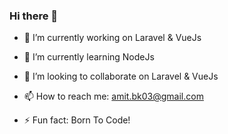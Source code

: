 ### Hi there 👋

- 🔭 I’m currently working on Laravel & VueJs
- 🌱 I’m currently learning NodeJs
- 👯 I’m looking to collaborate on Laravel & VueJs

- 📫 How to reach me: amit.bk03@gmail.com
- ⚡ Fun fact: Born To Code!
